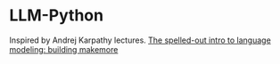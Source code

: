 # LLM-Python
Inspired by Andrej Karpathy lectures.
[The spelled-out intro to language modeling: building makemore](https://www.youtube.com/watch?v=PaCmpygFfXo&t=2131s&ab_channel=AndrejKarpathy)
```

